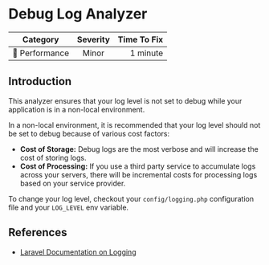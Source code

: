 # Debug Log Analyzer

| Category       | Severity   | Time To Fix  |
| -------------  |:----------:| ------------:|
| :rocket: Performance | Minor | 1 minute    |

## Introduction

This analyzer ensures that your log level is not set to debug while your application is in a non-local environment.

In a non-local environment, it is recommended that your log level should not be set to debug because of various cost factors:
- **Cost of Storage:** Debug logs are the most verbose and will increase the cost of storing logs.
- **Cost of Processing:** If you use a third party service to accumulate logs across your servers, there will be incremental costs for processing logs based on your service provider.

To change your log level, checkout your `config/logging.php` configuration file and your `LOG_LEVEL` env variable.

## References

- [Laravel Documentation on Logging](https://laravel.com/docs/logging)
